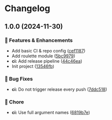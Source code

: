 # Changelog

## 1.0.0 (2024-11-30)


### 🚀 Features & Enhancements

* Add basic CI & repo config ([cef1187](https://github.com/Kiruyuto/Nxio/commit/cef118761d1c27bc05c8498e4e5ab17732875f84))
* Add roulette module ([5bc9979](https://github.com/Kiruyuto/Nxio/commit/5bc99794756a04aa88deb27533381dcd502b70ee))
* **ci:** Add release pipeline ([44c46ea](https://github.com/Kiruyuto/Nxio/commit/44c46ea6b5617f2681099e44e8b4ebfb40b65539))
* Init project ([13546fb](https://github.com/Kiruyuto/Nxio/commit/13546fb22bbbd8c3cc16da2e79ff66afd86c8ba9))


### 🐛 Bug Fixes

* **ci:** Do not trigger release every push ([7ddc518](https://github.com/Kiruyuto/Nxio/commit/7ddc518d7c31465f0598f5c8bd99f0c123bd5c31))


### 🏡 Chore

* **ci:** Use full argument names ([6819b7e](https://github.com/Kiruyuto/Nxio/commit/6819b7e2a5aa854b024aeb85a6c3729517eb939b))
